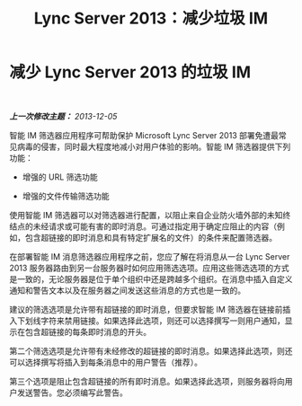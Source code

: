 ﻿---
title: Lync Server 2013：减少垃圾 IM
TOCTitle: 减少 Lync Server 2013 的垃圾 IM
ms:assetid: d2998708-e699-4465-a918-e1d9ea4c49c3
ms:mtpsurl: https://technet.microsoft.com/zh-cn/library/Dn518335(v=OCS.15)
ms:contentKeyID: 60505970
ms.date: 05/19/2016
mtps_version: v=OCS.15
ms.translationtype: HT
---

# 减少 Lync Server 2013 的垃圾 IM

 

_**上一次修改主题：** 2013-12-05_

智能 IM 筛选器应用程序可帮助保护 Microsoft Lync Server 2013 部署免遭最常见病毒的侵害，同时最大程度地减小对用户体验的影响。智能 IM 筛选器提供下列功能：

  - 增强的 URL 筛选功能

  - 增强的文件传输筛选功能

使用智能 IM 筛选器可以对筛选器进行配置，以阻止来自企业防火墙外部的未知终结点的未经请求或可能有害的即时消息。可通过指定用于确定应阻止的内容（例如，包含超链接的即时消息和具有特定扩展名的文件）的条件来配置筛选器。

在部署智能 IM 消息筛选器应用程序之前，您应了解在将消息从一台 Lync Server 2013 服务器路由到另一台服务器时如何应用筛选选项。应用这些筛选选项的方式是一致的，无论服务器是位于单个组织中还是跨越多个组织。在消息中插入自定义通知和警告文本以及在服务器之间发送这些消息的方式也是一致的。

建议的筛选选项是允许带有超链接的即时消息，但要求智能 IM 筛选器在链接前插入下划线字符来禁用链接。如果选择此选项，则还可以选择撰写一则用户通知，显示在包含超链接的每条即时消息的开头。

第二个筛选选项是允许带有未经修改的超链接的即时消息。如果选择此选项，则还可以选择撰写将插入到每条消息中的用户警告（推荐）。

第三个选项是阻止包含超链接的所有即时消息。如果选择此选项，则服务器将向用户发送警告。您必须编写此警告。

